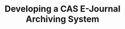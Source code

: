 ---
abstract: null
creators:
- Zhixiong, Zhang
- Jianhua, Liu
- Qi, Zhao
- Wenli, Guo
- Zhenxin, Wu
date: null
document_url: https://services.phaidra.univie.ac.at/api/object/o:294479/download
grand_parent: iPRES
institutions: []
keywords:
- beijing
landing_page_url: https://phaidra.univie.ac.at/o:294479
language: eng
layout: publication
license: CC BY-SA 3.0 AT
notes_url: null
parent: iPRES 2007
presentation_url: null
publication_type: presentation
size: 1586568
source_name: iPRES
title: Developing a CAS E-Journal Archiving System
year: 2007
---